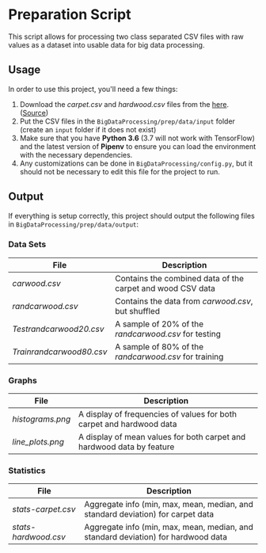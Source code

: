# Preparation Script

This script allows for processing two class separated CSV files with raw values as a dataset into usable data for big
data processing.

## Usage

In order to use this project, you'll need a few things:
1. Download the *carpet.csv* and *hardwood.csv* files from the [here](https://www.uncg.edu/cmp/downloads/files/CH3.rar). 
([Source](https://github.com/Matmorcat/BigDataProcessing/blob/master/prep/data/input/source.txt))
2. Put the CSV files in the `BigDataProcessing/prep/data/input` folder (create an `input` folder if it does not exist)
3. Make sure that you have **Python 3.6** (3.7 will not work with TensorFlow) and the latest version of **Pipenv** to ensure you can load the environment
with the necessary dependencies.
4. Any customizations can be done in `BigDataProcessing/config.py`, but it should not be necessary to edit this file for 
the project to run.

## Output

If everything is setup correctly, this project should output the following files in `BigDataProcessing/prep/data/output`:

### Data Sets
 File                    | Description 
 ----------------------- | -----------------------------------------------------------
*carwood.csv*            | Contains the combined data of the carpet and wood CSV data
*randcarwood.csv*        | Contains the data from *carwood.csv*, but shuffled
*Testrandcarwood20.csv*  | A sample of 20% of the *randcarwood.csv* for testing
*Trainrandcarwood80.csv* | A sample of 80% of the *randcarwood.csv* for training

### Graphs
 File                    | Description 
 ----------------------- | -----------------------------------------------------------
*histograms.png*         | A display of frequencies of values for both carpet and hardwood data
*line_plots.png*         | A display of mean values for both carpet and hardwood data by feature

### Statistics
 File                    | Description 
 ----------------------- | -----------------------------------------------------------
*stats-carpet.csv*       | Aggregate info (min, max, mean, median, and standard deviation) for carpet data
*stats-hardwood.csv*     | Aggregate info (min, max, mean, median, and standard deviation) for hardwood data
